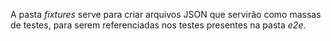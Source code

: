 A pasta *fixtures* serve para criar arquivos JSON que servirão como massas de testes, para serem referenciadas nos testes presentes na pasta *e2e*.